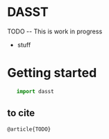 # DASST

TODO -- This is work in progress

* stuff

# Getting started

```python
   import dasst
```

## to cite

```
@article{TODO}
```
